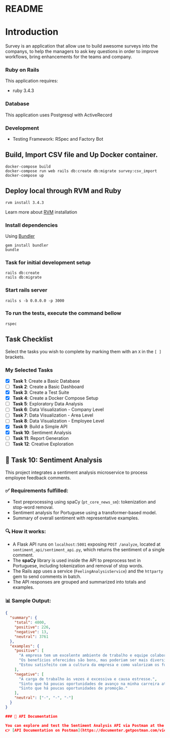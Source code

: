 # README

# Introduction

Survey is an application that allow use to build awesome surveys into the companys, to help the managers to ask key questions in order to improve workflows, bring enhancements for the teams and company.

### Ruby on Rails
This application requires:
* ruby 3.4.3

### Database
This application uses Postgresql with ActiveRecord

### Development
* Testing Framework: RSpec and Factory Bot

## Build, Import CSV file and Up Docker container.

```console
docker-compose build
docker-compose run web rails db:create db:migrate survey:csv_import
docker-compose up
```
## Deploy local through RVM and Ruby
```
rvm install 3.4.3
```
Learn more about [RVM](https://rvm.io/rvm/install) installation

### Install dependencies
Using [Bundler](https://github.com/bundler/bundler)
```
gem install bundler
bundle
```
### Task for initial development setup

```
rails db:create
rails db:migrate
```
### Start rails server
```
rails s -b 0.0.0.0 -p 3000
```
### To run the tests, execute the command bellow
```
rspec
```

## Task Checklist

Select the tasks you wish to complete by marking them with an `X` in the `[ ]` brackets.

### **My Selected Tasks**

- [X] **Task 1**: Create a Basic Database
- [ ] **Task 2**: Create a Basic Dashboard
- [X] **Task 3**: Create a Test Suite
- [X] **Task 4**: Create a Docker Compose Setup
- [ ] **Task 5**: Exploratory Data Analysis
- [ ] **Task 6**: Data Visualization - Company Level
- [ ] **Task 7**: Data Visualization - Area Level
- [ ] **Task 8**: Data Visualization - Employee Level
- [X] **Task 9**: Build a Simple API
- [X] **Task 10**: Sentiment Analysis
- [ ] **Task 11**: Report Generation
- [ ] **Task 12**: Creative Exploration

## 🧠 Task 10: Sentiment Analysis

This project integrates a sentiment analysis microservice to process employee feedback comments.

### ✅ Requirements fulfilled:
- Text preprocessing using spaCy (`pt_core_news_sm`): tokenization and stop-word removal.
- Sentiment analysis for Portuguese using a transformer-based model.
- Summary of overall sentiment with representative examples.

### 🔍 How it works:
- A Flask API runs on `localhost:5001` exposing `POST /analyze`, located at `sentiment_api/sentiment_api.py`, which returns the sentiment of a single comment.
- The **spaCy** library is used inside the API to preprocess text in Portuguese, including tokenization and removal of stop words.
- The Rails app uses a service (`FeelingAnalysisService`) and the `httparty` gem to send comments in batch.
- The API responses are grouped and summarized into totals and examples.

### 📊 Sample Output:
```json
{
  "summary": {
    "total": 4000,
    "positive": 226,
    "negative": 13,
    "neutral": 3761
  },
  "examples": {
    "positive": [
      "A empresa tem um excelente ambiente de trabalho e equipe colaborativa.",
      "Os benefícios oferecidos são bons, mas poderiam ser mais diversificados.",
      "Estou satisfeito com a cultura da empresa e como valorizam os funcionários."
    ],
    "negative": [
      "A carga de trabalho às vezes é excessiva e causa estresse.",
      "Sinto que há poucas oportunidades de avanço na minha carreira atual.",
      "Sinto que há poucas oportunidades de promoção."
    ],
    "neutral": ["-", "-", "-"]
  }
}

### 📄 API Documentation

You can explore and test the Sentiment Analysis API via Postman at the following link:  
👉 [API Documentation on Postman](https://documenter.getpostman.com/view/34024629/2sB34ikzaC)
